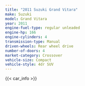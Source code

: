 ```yaml
---
title: "2011 Suzuki Grand Vitara"
make: Suzuki
model: Grand Vitara
year: 2011
engine-fuel-type: regular unleaded
engine-hp: 166
engine-cylinders: 4
transmission-type: Manual
driven-wheels: Rear wheel drive
number-of-doors: 4
market-category: Crossover
vehicle-size: Compact
vehicle-style: 4dr SUV
---
```


{{< car_info >}}
